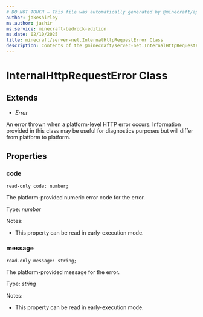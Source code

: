 ```yaml
---
# DO NOT TOUCH — This file was automatically generated by @minecraft/api-docs-generator, to report problems file an issue at https://github.com/Mojang/minecraft-scripting-libraries
author: jakeshirley
ms.author: jashir
ms.service: minecraft-bedrock-edition
ms.date: 02/10/2025
title: minecraft/server-net.InternalHttpRequestError Class
description: Contents of the @minecraft/server-net.InternalHttpRequestError class.
---
```

# InternalHttpRequestError Class

## Extends
- *Error*

An error thrown when a platform-level HTTP error occurs.  Information provided in this class may be useful for diagnostics purposes but will differ from platform to platform.

## Properties

### **code**
`read-only code: number;`

The platform-provided numeric error code for the error.

Type: *number*

Notes:
  - This property can be read in early-execution mode.

### **message**
`read-only message: string;`

The platform-provided message for the error.

Type: *string*

Notes:
  - This property can be read in early-execution mode.
